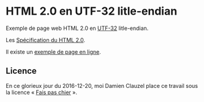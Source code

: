 # HTML 2.0 en UTF-32 litle-endian

Exemple de page web HTML 2.0 en [UTF-32](https://en.wikipedia.org/wiki/UTF-32) litle-endian.

Les [Spécification du HTML 2.0](http://www.w3.org/MarkUp/html-spec/).

Il existe un [exemple de page en ligne](https://clauzel.eu/HTML2/).

Licence
-------

En ce glorieux jour du 2016-12-20, moi Damien Clauzel place ce travail sous la licence « [Fais pas chier](https://clauzel.eu/FPC/) ».
